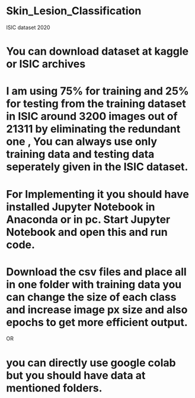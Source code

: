 # Skin_Lesion_Classification
ISIC dataset 2020

# You can download dataset at kaggle or ISIC archives 
# I am using 75% for training and 25% for testing from the training dataset in ISIC around 3200 images out of 21311 by eliminating the redundant one , You can always use only training data and testing data seperately given in the ISIC dataset.  
# For Implementing it you should have installed Jupyter Notebook in Anaconda or in pc. Start Jupyter Notebook and open this and run code. 
# Download the csv files and place all in one folder with training data you can change the size of each class and increase image px size and also epochs to get more efficient output.


OR

# you can directly use google colab but you should have data at mentioned folders.
